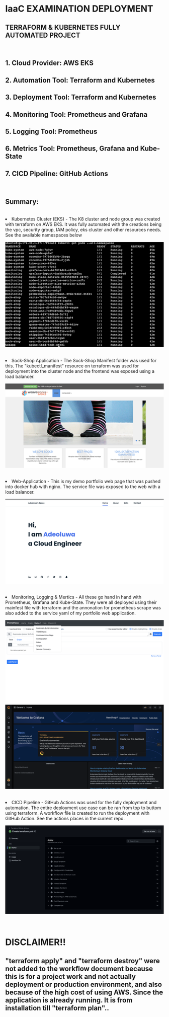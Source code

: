 # **IaaC EXAMINATION DEPLOYMENT**
## __TERRAFORM & KUBERNETES FULLY AUTOMATED PROJECT__
<br>

## **1. Cloud Provider: AWS EKS**
## **2. Automation Tool: Terraform and Kubernetes**
## **3. Deployment Tool: Terraform and Kubernetes**
## **4. Monitoring Tool: Prometheus and Grafana**
## **5. Logging Tool: Prometheus**
## **6. Metrics Tool: Prometheus, Grafana and Kube-State**
## **7. CICD Pipeline: GitHub Actions**
<br>

## **Summary:**
<br>

<li> Kubernetes Cluster (EKS) - The K8 cluster and node group was created with terraform on AWS EKS. It was fully automated with the creations being the vpc, security group, IAM policy, eks cluster and other resources needs. See the available namespaces below
<br>

![pods](./img/pods.png)
<br>

<br>
<li> Sock-Shop Application - The Sock-Shop Manifest folder was used for this. The "kubectl_manifest" resource on terraform was used for deployment into the cluster node and the frontend was exposed using a load balancer.
<br>

![sock-shop](./img/sockshop.png)
<br>

<br>
<li> Web-Application - This is my demo portfolio web page that was pushed into docker hub with nginx. The service file was exposed to the web with a load balancer.
<br>

![webapp](./img/webapp.png)
<br>

<br>
<li> Monitoring, Logging & Mertics - All these go hand in hand with Prometheus, Grafana and Kube-State. They were all deployed using their mainfest file with terraform and the annonation for prometheus scrape was also added to the service yaml of my portfolio web application.
<br>

![prometheus](./img/prometheus.png)
![grafana](./img/grafana.png)
<br>

<br>
<li> CICD Pipeline - GitHub Actions was used for the fully deployment and automation. The entire deployment use case can be ran from top to buttom using terraform. A workflow file is created to run the deployment with GitHub Action. See the actions places in the current repo.
<br>

![githubactions](./img/github.png)
<br>

<br>


# **DISCLAIMER!!**

## **"terraform apply" and "terraform destroy" were not added to the workflow document because this is for a project work and not actually deployment or production environment, and also because of the high cost of using AWS. Since the application is already running. It is from installation till "terraform plan"..**
